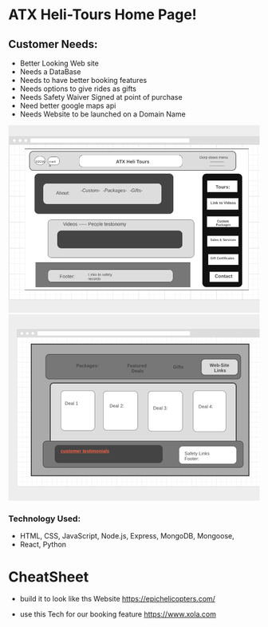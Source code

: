# ATX Heli-Tours Home Page!

## Customer Needs:
- Better Looking Web site
- Needs a DataBase
- Needs to have better booking features
- Needs options to give rides as gifts
- Needs Safety Waiver Signed at point of purchase
- Need better google maps api
- Needs Website to be launched on a Domain Name

![alt text](/img/home.png)
![alt text](/img/gifts.png)


### Technology Used:
- HTML, CSS, JavaScript, Node.js, Express, MongoDB, Mongoose,
- React, Python


# CheatSheet
- build it to look like ths Website
https://epichelicopters.com/

- use this Tech for our booking feature
https://www.xola.com
 
